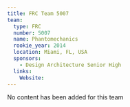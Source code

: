 ```yaml
---
title: FRC Team 5007
team:
  type: FRC
  number: 5007
  name: Phantomechanics
  rookie_year: 2014
  location: Miami, FL, USA
  sponsors:
    - Design Architecture Senior High
  links:
    Website: 
---
```

No content has been added for this team
